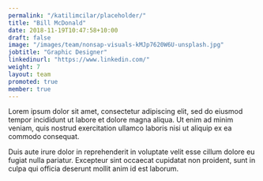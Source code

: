 ```yaml
---
permalink: "/katilimcilar/placeholder/"
title: "Bill McDonald"
date: 2018-11-19T10:47:58+10:00
draft: false
image: "/images/team/nonsap-visuals-kMJp7620W6U-unsplash.jpg"
jobtitle: "Graphic Designer"
linkedinurl: "https://www.linkedin.com/"
weight: 7
layout: team
promoted: true
member: true
---
```


Lorem ipsum dolor sit amet, consectetur adipiscing elit, sed do eiusmod tempor incididunt ut labore et dolore magna aliqua. Ut enim ad minim veniam, quis nostrud exercitation ullamco laboris nisi ut aliquip ex ea commodo consequat.

Duis aute irure dolor in reprehenderit in voluptate velit esse cillum dolore eu fugiat nulla pariatur. Excepteur sint occaecat cupidatat non proident, sunt in culpa qui officia deserunt mollit anim id est laborum.
